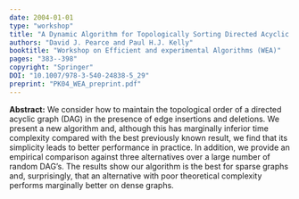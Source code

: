 ```yaml
---
date: 2004-01-01
type: "workshop"
title: "A Dynamic Algorithm for Topologically Sorting Directed Acyclic Graphs"
authors: "David J. Pearce and Paul H.J. Kelly"
booktitle: "Workshop on Efficient and experimental Algorithms (WEA)"
pages: "383--398"
copyright: "Springer"
DOI: "10.1007/978-3-540-24838-5_29"
preprint: "PK04_WEA_preprint.pdf"
---
```


**Abstract:** We consider how to maintain the topological order of a directed acyclic graph (DAG) in the presence of edge insertions and deletions. We present a new algorithm and, although this has marginally inferior time complexity compared with the best previously known result, we find that its simplicity leads to better performance in practice. In addition, we provide an empirical comparison against three alternatives over a large number of random DAG’s. The results show our algorithm is the best for sparse graphs and, surprisingly, that an alternative with poor theoretical complexity performs marginally better on dense graphs.